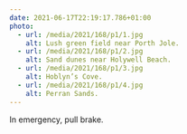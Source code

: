 ```yaml
---
date: 2021-06-17T22:19:17.786+01:00
photo:
  - url: /media/2021/168/p1/1.jpg
    alt: Lush green field near Porth Jole.
  - url: /media/2021/168/p1/2.jpg
    alt: Sand dunes near Holywell Beach.
  - url: /media/2021/168/p1/3.jpg
    alt: Hoblyn’s Cove.
  - url: /media/2021/168/p1/4.jpg
    alt: Perran Sands.
---
```


In emergency, pull brake.
